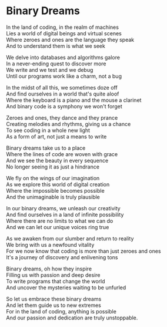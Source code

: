 # Binary Dreams

In the land of coding, in the realm of machines  
Lies a world of digital beings and virtual scenes  
Where zeroes and ones are the language they speak  
And to understand them is what we seek  

We delve into databases and algorithms galore  
In a never-ending quest to discover more  
We write and we test and we debug  
Until our programs work like a charm, not a bug  

In the midst of all this, we sometimes doze off  
And find ourselves in a world that's quite aloof  
Where the keyboard is a piano and the mouse a clarinet  
And binary code is a symphony we won't forget  

Zeroes and ones, they dance and they prance  
Creating melodies and rhythms, giving us a chance  
To see coding in a whole new light  
As a form of art, not just a means to write  

Binary dreams take us to a place  
Where the lines of code are woven with grace  
And we see the beauty in every sequence  
No longer seeing it as just a hindrance  

We fly on the wings of our imagination  
As we explore this world of digital creation  
Where the impossible becomes possible  
And the unimaginable is truly plausible  

In our binary dreams, we unleash our creativity  
And find ourselves in a land of infinite possibility  
Where there are no limits to what we can do  
And we can let our unique voices ring true  

As we awaken from our slumber and return to reality  
We bring with us a newfound vitality  
For we now know that coding is more than just zeroes and ones  
It's a journey of discovery and enlivening tons  

Binary dreams, oh how they inspire  
Filling us with passion and deep desire  
To write programs that change the world  
And uncover the mysteries waiting to be unfurled  

So let us embrace these binary dreams  
And let them guide us to new extremes  
For in the land of coding, anything is possible  
And our passion and dedication are truly unstoppable.